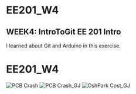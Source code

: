 # EE201_W4
WEEK4: IntroToGit
EE 201 Intro
---
I learned about Git and Arduino in this exercise.

# EE201_W4

![PCB Crash](https://user-images.githubusercontent.com/116116554/207231351-e6f62bbb-2f31-48f5-9e18-c523eb34e188.jpg)
![PCB Crash_GJ](https://user-images.githubusercontent.com/116116554/207231359-0e3f59de-c5ae-4bbd-9cfc-2d23c5bcfcac.jpg)
![OshPark Cost_GJ](https://user-images.githubusercontent.com/116116554/207231467-42ed4c78-f808-47e3-9705-99981f0a7598.jpg)
